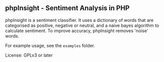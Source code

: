 phpInsight - Sentiment Analysis in PHP
---------

phpInsight is a sentiment classifier. It uses a dictionary of words that are 
categorised as positive, negative or neutral, and a naive bayes algorithm to
calculate sentiment. To improve accuracy, phpInsight removes 'noise' words. 

For example usage, see the `examples` folder.

License: GPLv3 or later
